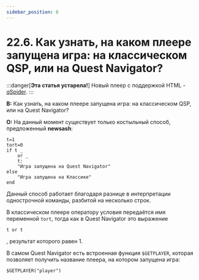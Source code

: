 ```yaml
---
sidebar_position: 6
---
```


# 22.6. Как узнать, на каком плеере запущена игра: на классическом QSP, или на Quest Navigator?
<!-- [:faq_22_06] -->

:::danger[**Эта статья устарела!**]
Новый плеер с поддержкой HTML - [qSpider](../../articles/qspider_0120.md).
:::

**В:** Как узнать, на каком плеере запущена игра: на классическом QSP, или на Quest Navigator?

**О:**
На данный момент существует только костыльный способ, предложенный **newsash**:

```qsp
t=1
tort=0
if t _
    or _
    t:
    "Игра запущена на Quest Navigator"
else
    "Игра запущена на Классике"
end
```

Данный способ работает благодаря разнице в интерпретации однострочной команды, разбитой на несколько строк.

В классическом плеере оператору условия передаётся имя переменной `tort`, тогда как в Quest Navigator это выражение

```qsp
t or t
```
, результат которого равен 1.

В самом Quest Navigator есть встроенная функция `$GETPLAYER`, которая позволяет получить название плеера, на котором запущена игра:

```qsp
$GETPLAYER("player")
```
